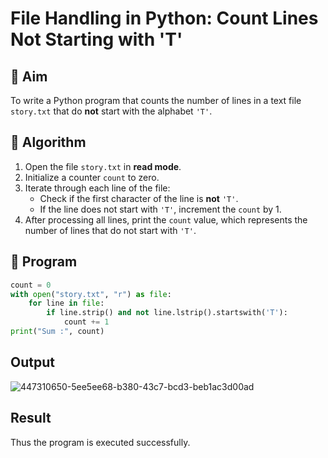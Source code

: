 # File Handling in Python: Count Lines Not Starting with 'T'

## 🎯 Aim
To write a Python program that counts the number of lines in a text file `story.txt` that do **not** start with the alphabet `'T'`.

## 🧠 Algorithm
1. Open the file `story.txt` in **read mode**.
2. Initialize a counter `count` to zero.
3. Iterate through each line of the file:
   - Check if the first character of the line is **not** `'T'`.
   - If the line does not start with `'T'`, increment the `count` by 1.
4. After processing all lines, print the `count` value, which represents the number of lines that do not start with `'T'`.

## 🧾 Program
```python
count = 0
with open("story.txt", "r") as file:
    for line in file:
        if line.strip() and not line.lstrip().startswith('T'):
            count += 1
print("Sum :", count)

```
## Output
![447310650-5ee5ee68-b380-43c7-bcd3-beb1ac3d00ad](https://github.com/user-attachments/assets/5eb39d73-6daf-4d6e-9c78-0a86ca1172e0)

## Result
Thus the program is executed successfully.
